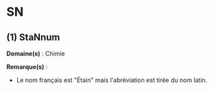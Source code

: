 # SN

## (1) StaNnum

**Domaine(s)** : Chimie

**Remarque(s)** :

+ Le nom français est "Étain" mais l'abréviation est tirée du nom latin.
